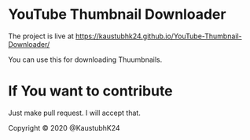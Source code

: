 # YouTube Thumbnail Downloader

The project is live at https://kaustubhk24.github.io/YouTube-Thumbnail-Downloader/

You can use this for downloading Thuumbnails.

# If You want to contribute

Just make pull request. I will accept that.


Copyright &copy; 2020 @KaustubhK24
